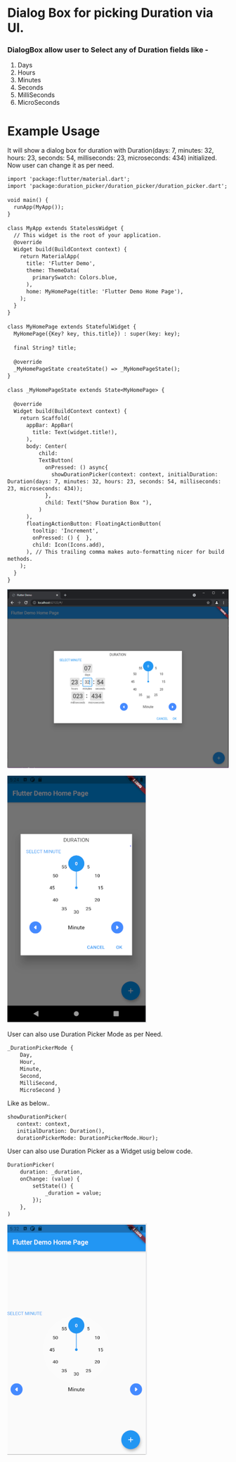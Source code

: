 # Dialog Box for picking Duration via UI.

### DialogBox allow user to  Select any of Duration fields like - 
1. Days
2. Hours
3. Minutes
4. Seconds
5. MilliSeconds
6. MicroSeconds


# Example Usage

It will show a dialog box for duration with Duration(days: 7, minutes: 32, hours: 23, seconds: 54, milliseconds: 23, microseconds: 434) initialized. Now user can change it as per need. 


```
import 'package:flutter/material.dart';
import 'package:duration_picker/duration_picker/duration_picker.dart';

void main() {
  runApp(MyApp());
}

class MyApp extends StatelessWidget {
  // This widget is the root of your application.
  @override
  Widget build(BuildContext context) {
    return MaterialApp(
      title: 'Flutter Demo',
      theme: ThemeData(
        primarySwatch: Colors.blue,
      ),
      home: MyHomePage(title: 'Flutter Demo Home Page'),
    );
  }
}

class MyHomePage extends StatefulWidget {
  MyHomePage({Key? key, this.title}) : super(key: key);

  final String? title;

  @override
  _MyHomePageState createState() => _MyHomePageState();
}

class _MyHomePageState extends State<MyHomePage> {

  @override
  Widget build(BuildContext context) {
    return Scaffold(
      appBar: AppBar(
        title: Text(widget.title!),
      ),
      body: Center(
          child:
          TextButton(
            onPressed: () async{
              showDurationPicker(context: context, initialDuration: Duration(days: 7, minutes: 32, hours: 23, seconds: 54, milliseconds: 23, microseconds: 434));
            },
            child: Text("Show Duration Box "),
          )
      ),
      floatingActionButton: FloatingActionButton(
        tooltip: 'Increment',
        onPressed: () {  },
        child: Icon(Icons.add),
      ), // This trailing comma makes auto-formatting nicer for build methods.
    );
  }
}
```
![Sample Image](./sample_imge/example.png)

![Sample Image](./sample_imge/example_Mobile.png)



User can also use Duration Picker Mode as per Need.
```
_DurationPickerMode { 
    Day, 
    Hour, 
    Minute, 
    Second, 
    MilliSecond, 
    MicroSecond }
```
 Like as below..

 ```
showDurationPicker(
    context: context,
    initialDuration: Duration(),
    durationPickerMode: DurationPickerMode.Hour);
 ```


User can also use Duration Picker as a Widget usig below code.

```
DurationPicker(
    duration: _duration,
    onChange: (value) {
        setState(() {
            _duration = value;
        });
    },
)
```

![Sample Image](./sample_imge/exmple2.png)